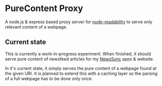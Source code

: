 # PureContent Proxy

A node.js & express based proxy server for [node-readability](https://github.com/luin/readability) to serve only relevant
content of a webpage.

## Current state

This is currently a work-in-progress experiment.
When finished, it should serve pure content of newsfeed articles for my [NewsSync](http://www.newssync.net) apps & website.

In it's current state, it simply serves the pure content of a webpage found at the given URI. It is planned to extend this 
with a caching layer so the parsing of a full webpage has to be done only once. 